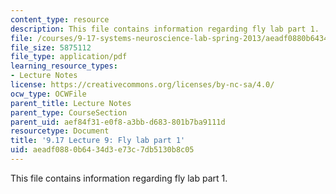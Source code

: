 ```yaml
---
content_type: resource
description: This file contains information regarding fly lab part 1.
file: /courses/9-17-systems-neuroscience-lab-spring-2013/aeadf0880b6434d3e73c7db5130b8c05_MIT9_17S13_Flylabpart_1.pdf
file_size: 5875112
file_type: application/pdf
learning_resource_types:
- Lecture Notes
license: https://creativecommons.org/licenses/by-nc-sa/4.0/
ocw_type: OCWFile
parent_title: Lecture Notes
parent_type: CourseSection
parent_uid: aef84f31-e0f8-a3bb-d683-801b7ba9111d
resourcetype: Document
title: '9.17 Lecture 9: Fly lab part 1'
uid: aeadf088-0b64-34d3-e73c-7db5130b8c05
---
```

This file contains information regarding fly lab part 1.